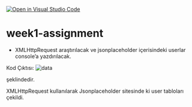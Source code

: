 [![Open in Visual Studio Code](https://classroom.github.com/assets/open-in-vscode-f059dc9a6f8d3a56e377f745f24479a46679e63a5d9fe6f495e02850cd0d8118.svg)](https://classroom.github.com/online_ide?assignment_repo_id=6920935&assignment_repo_type=AssignmentRepo)
# week1-assignment

- XMLHttpRequest araştırılacak ve jsonplaceholder içerisindeki userlar console’a yazdırılacak.

Kod Çıktısı:
![data](https://user-images.githubusercontent.com/44818302/152647149-170d56b5-eaaa-4852-b2fa-e3d13ba2e916.PNG)


şeklindedir.
  
  XMLHttpRequest kullanılarak Jsonplaceholder sitesinde ki user tabloları çekildi.
  
